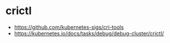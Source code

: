 # crictl

* https://github.com/kubernetes-sigs/cri-tools
* https://kubernetes.io/docs/tasks/debug/debug-cluster/crictl/
